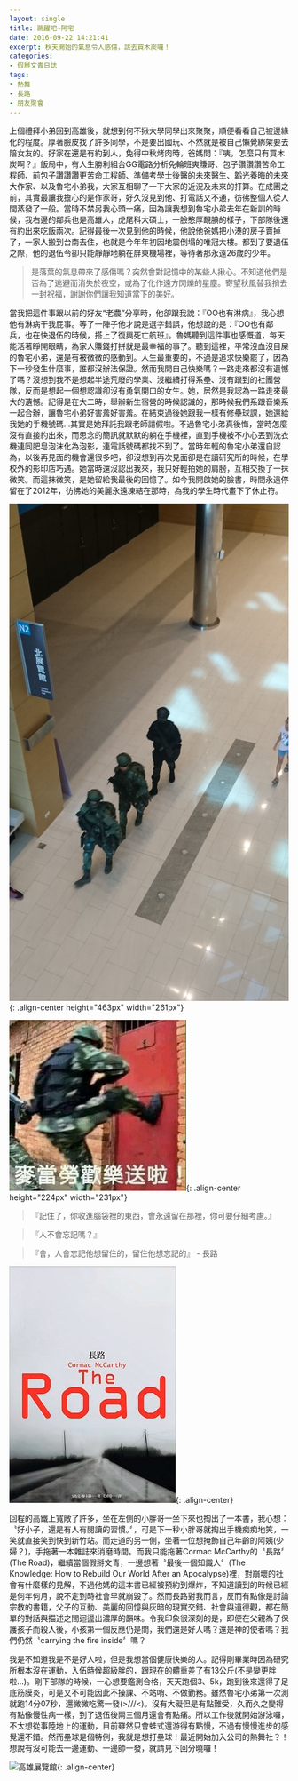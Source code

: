 ```yaml
---
layout: single
title: 跳躍吧~阿宅
date: 2016-09-22 14:21:41
excerpt: 秋天開始的氣息令人感傷，該去買木炭囉！
categories:
- 假掰文青日誌
tags:
- 熱舞
- 長路
- 朋友聚會
---
```


上個禮拜小弟回到高雄後，就想到何不揪大學同學出來聚聚，順便看看自己被邊緣化的程度。厚著臉皮找了許多同學，不是要出國玩、不然就是被自己懶覺綁架要去陪女友的。好家在還是有約到人，免得中秋烤肉時，爸媽問：『咦，怎麼只有買木炭啊？』飯局中，有人生勝利組台GG電路分析免輪班爽賺哥、包子讚讚讚苦命工程師、前包子讚讚讚更苦命工程師、準備考學士後醫的未來醫生、韜光養晦的未來大作家、以及魯宅小弟我，大家互相聊了一下大家的近況及未來的打算。在成團之前，其實最讓我擔心的是作家哥，好久沒見到他、打電話又不通，彷彿整個人從人間蒸發了一般。當時不禁另我心頭一痛，因為讓我想到魯宅小弟去年在新訓的時候，我右邊的鄰兵也是高雄人，虎尾科大碩士，一臉憨厚靦腆的樣子，下部隊後還有約出來吃飯兩次。記得最後一次見到他的時候，他說他爸媽把小港的房子賣掉了，一家人搬到台南去住，也就是今年年初因地震倒塌的唯冠大樓。都到了要退伍之際，他的退伍令卻只能靜靜地躺在屏東機場裡，等待著那永遠26歲的少年。

>是落葉的氣息帶來了感傷嗎？突然會對記憶中的某些人揪心。不知道他們是否為了逃避而消失於夜空，或為了化作遠方閃爍的星塵。寄望秋風替我捎去一封祝福，謝謝你們讓我知道當下的美好。

當我把這件事跟以前的好友“老農”分享時，他卻跟我說：『OO也有淋病』，我心想他有淋病干我屁事。等了一陣子他才說是選字錯誤，他想說的是：『OO也有鄰兵，也在快退伍的時候，搭上了復興死亡航班』。魯媽聽到這件事也感慨道，每天能活著睜開眼睛，為家人賺錢打拼就是最幸福的事了。聽到這裡，平常沒血沒目屎的魯宅小弟，還是有被微微的感動到。人生最重要的，不過是追求快樂罷了，因為下一秒發生什麼事，誰都沒辦法保證。然而我問自己快樂嗎？一路走來都沒有遺憾了嗎？沒想到我不是想起半途荒廢的學業、沒繼續打得系壘、沒有跟到的社團營隊，反而是想起一個想認識卻沒有勇氣開口的女生。她，居然是我認為一路走來最大的遺憾。記得是在大二時，舉辦新生宿營的時候認識的，那時候我們系跟音樂系一起合辦，讓魯宅小弟好害羞好害羞。在結束過後她跟我一樣有修壘球課，她還給我她的手機號碼...其實是她拜託我跟老師請假啦。不過魯宅小弟真後悔，當時怎麼沒有直接約出來，而思念的簡訊就默默的躺在手機裡，直到手機被不小心丟到洗衣機連同肥皂泡沫化為泡影，連電話號碼都找不到了。當時年輕的魯宅小弟還自認為，以後再見面的機會還很多吧，卻沒想到再次見面卻是在讀研究所的時候，在學校外的影印店巧遇。她當時還沒認出我來，我只好輕拍她的肩膀，互相交換了一抹微笑。而這抹微笑，是她留給我最後的回憶了。如今我開啟她的臉書，時間永遠停留在了2012年，彷彿她的美麗永遠凍結在那時，為我的學生時代畫下了休止符。

![高雄展覽館](/assets/images/album/日誌用圖/DSC_0035.jpg){: .align-center height="463px" width="261px"}

![麥當勞歡樂送啦](/assets/images/album/搞笑雜圖/HVZ6xGg.jpg){: .align-center height="224px" width="231px"}

>『記住了，你收進腦袋裡的東西，會永遠留在那裡，你可要仔細考慮。』

>『人不會忘記嗎？』

>『會，人會忘記他想留住的，留住他想忘記的』 - 長路

![長路](/assets/images/album/日誌用圖/長路.jpg){: .align-center}

回程的高鐵上寬敞了許多，坐在左側的小胖哥一坐下來也掏出了一本書，我心想：〝好小子，還是有人有閱讀的習慣。〞，可是下一秒小胖哥就掏出手機痴痴地笑，一笑就直接笑到快到新竹站。而走道的另一側，坐著一位想掩飾自己年齡的阿姨(少婦？)，手拖著一本雜誌來消磨時間。而我只能拖著Cormac McCarthy的〝長路〞(The Road)，繼續當個假掰文青，一邊想著〝最後一個知識人〞(The Knowledge: How to Rebuild Our World After an Apocalypse)裡，對崩壞的社會有什麼樣的見解，不過他媽的這本書已經被預約到爆炸，不知道讀到的時候已經是何年何月，說不定到時社會早就崩毀了。然而長路對我而言，反而有點像是討論宗教的書籍，父子的互動、美麗的回憶與灰暗的現實交錯、社會與道德觀，都在簡單的對話與描述之間迴盪出濃厚的韻味。令我印象很深刻的是，即便在父親為了保護孩子而殺人後，小孩第一個反應仍是問，我們還是好人嗎？還是神的使者嗎？我們仍然〝carrying the fire inside〞嗎？

我是不知道我是不是好人啦，但是我想當個健康快樂的人。記得剛畢業時因為研究所根本沒在運動，入伍時候超級胖的，跟現在的體重差了有13公斤(不是變更胖啦...)。剛下部隊的時候，一心想要鑑測合格，天天跑個3、5k，跑到後來還得了足底筋膜炎，可是又不可能因此不操課、不站哨、不做勤務。雖然魯宅小弟第一次測就跑14分07秒，還微微吃驚一發(&gt;///&lt;)。沒有大礙但是有點難受，久而久之變得有點像慢性病一樣，到了退伍後兩三個月還會有點痛。所以工作後就開始游泳囉，不太想從事陸地上的運動，目前雖然只會蛙式還游得有點慢，不過有慢慢進步的感覺還不錯。然而壘球是個特例，我就是想打壘球！最近開始加入公司的熱舞社？！想說有沒可能去一邊運動、一邊帥一發，就請見下回分曉囉！

![高雄展覽館](/assets/images/album/搞笑雜圖/200w.gif){: .align-center}
